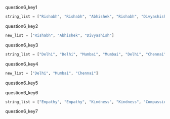 question6_key1


```python
string_list = ["Rishabh", "Rishabh", "Abhishek", "Rishabh", "Divyashish", "Divyashish"]
```

question6_key2


```python
new_list = ["Rishabh", "Abhishek", "Divyashish"]
```

question6_key3


```python
string_list = ["Delhi", "Delhi", "Mumbai", "Mumbai", "Delhi", "Chennai", 'Chennai']
```

question6_key4


```python
new_list = ["Delhi", "Mumbai", "Chennai"]
```

question6_key5


question6_key6


```python
string_list = ["Empathy", "Empathy", "Kindness", "Kindness", "Compassion", "Humble", "Humble"]
```

question6_key7
